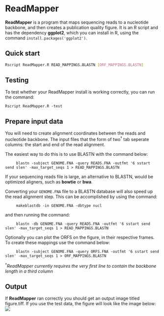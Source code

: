 # ReadMapper
**ReadMapper** is a program that maps sequencing reads to a nucleotide backbone, and then creates a publication quality figure.  It is an R script and has the dependency **ggplot2**, which you can install in R, using the command `install.packages('ggplot2')`.

## Quick start
```sh
Rscript ReadMapper.R READ_MAPPINGS.BLASTN [ORF_MAPPINGS.BLASTN]
```

## Testing
To test whether your ReadMapper install is working correctly, you can run the command:
```
Rscript ReadMapper.R -test
```


## Prepare input data    
You will need to create alignment coordinates between the reads and nucleotide backbone.
The input files that the form of two<sup>†</sup> tab seperate columns: the start and end of the read alignment.

The easiest way to do this is to use BLASTN with the command below:
```
     blastn -subject GENOME.FNA -query READS.FNA -outfmt '6 sstart send slen' -max_target_seqs 1 > READ_MAPPINGS.BLASTN
```
If your sequencing reads file is large, an alternative to BLASTN, would be optimized aligners, such as **bowtie** or **bwa**.

Converting your `GENOME.FNA` file to a BLASTN database will also speed up the read alignment step. This can be accomplished
by using the command:
```
     makeblastdb -in GENOME.FNA -dbtype nucl
```
and then running the command:
```
     blastn -db GENOME.FNA -query READS.FNA -outfmt '6 sstart send slen' -max_target_seqs 1 > READ_MAPPINGS.BLASTN
```

                
Optionally you can plot the ORFS on the figure, in their respective frames.
To create these mappings use the command below:
```
     blastn -subject GENOME.FNA -query ORFS.FNA -outfmt '6 sstart send slen' -max_target_seqs 1 > ORF_MAPPINGS.BLASTN
```

<sup>†</sup>_ReadMapper currently requires the very first line to contain the backbone length in a third column_

## Output
If **ReadMapper** ran correctly you should get an output image titled figure.tiff.  If you use the test data, the figure will
look like the image below:
![](https://github.com/deprekate/ReadMapper/blob/master/figure.png)


